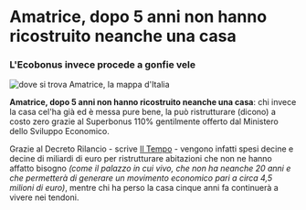 # Amatrice, dopo 5 anni non hanno ricostruito neanche una casa

### L'Ecobonus invece procede a gonfie vele

![dove si trova Amatrice, la mappa d'Italia](amatrice.jpeg)

**Amatrice, dopo 5 anni non hanno ricostruito neanche una casa**: chi invece la casa cel'ha già ed è messa pure bene, la può ristrutturare (dicono) a costo zero grazie al Superbonus 110% gentilmente offerto dal Ministero dello Sviluppo Economico.

Grazie al Decreto Rilancio - scrive [Il Tempo](https://www.iltempo.it/attualita/2021/08/24/news/amatrice-terremoto-dopo-cinque-anni-non-hanno-ricostruito-nulla-2016-28410881/) - vengono infatti spesi decine e decine di miliardi di euro per ristrutturare abitazioni che non ne hanno affatto bisogno *(come il palazzo in cui vivo, che non ha neanche 20 anni e che permetterà di generare un movimento economico pari a circa 4,5 milioni di euro)*, mentre chi ha perso la casa cinque anni fa continuerà a vivere nei tendoni.